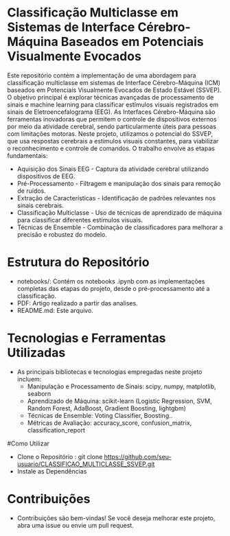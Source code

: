 # Classificação Multiclasse em Sistemas de Interface Cérebro-Máquina Baseados em Potenciais Visualmente Evocados
Este repositório contém a implementação de uma abordagem para classificação multiclasse em sistemas de Interface Cérebro-Máquina (ICM) baseados em Potenciais Visualmente Evocados de Estado Estável (SSVEP). O objetivo principal é explorar técnicas avançadas de processamento de sinais e machine learning para classificar estímulos visuais registrados em sinais de Eletroencefalograma (EEG). As Interfaces Cérebro-Máquina são ferramentas inovadoras que permitem o controle de dispositivos externos por meio da atividade cerebral, sendo particularmente úteis para pessoas com limitações motoras. Neste projeto, utilizamos o potencial do SSVEP, que usa respostas cerebrais a estímulos visuais constantes, para viabilizar o reconhecimento e controle de comandos. O trabalho envolve as etapas fundamentais:
  - Aquisição dos Sinais EEG - Captura da atividade cerebral utilizando dispositivos de EEG.
  - Pré-Processamento - Filtragem e manipulação dos sinais para remoção de ruídos.
  - Extração de Características - Identificação de padrões relevantes nos sinais cerebrais.
  - Classificação Multiclasse - Uso de técnicas de aprendizado de máquina para classificar diferentes estímulos visuais.
  - Técnicas de Ensemble - Combinação de classificadores para melhorar a precisão e robustez do modelo.

# Estrutura do Repositório
- notebooks/: Contém os notebooks .ipynb com as implementações completas das etapas do projeto, desde o pré-processamento até a classificação.
- PDF: Artigo realizado a partir das analises.
- README.md: Este arquivo.

# Tecnologias e Ferramentas Utilizadas
- As principais bibliotecas e tecnologias empregadas neste projeto incluem:
  - Manipulação e Processamento de Sinais: scipy, numpy, matplotlib, seaborn
  - Aprendizado de Máquina: scikit-learn (Logistic Regression, SVM, Random Forest, AdaBoost, Gradient Boosting, lightgbm)
  - Técnicas de Ensemble: Voting Classifier, Boosting..
  - Métricas de Avaliação: accuracy_score, confusion_matrix, classification_report

#Como Utilizar
- Clone o Repositório : git clone https://github.com/seu-usuario/CLASSIFICAO_MULTICLASSE_SSVEP.git
- Instale as Dependências

# Contribuições
- Contribuições são bem-vindas! Se você deseja melhorar este projeto, abra uma issue ou envie um pull request.
